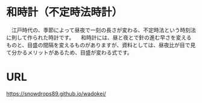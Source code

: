 # 和時計（不定時法時計）
　江戸時代の、季節によって昼夜で一刻の長さが変わる、不定時法という時刻法に則して作られた時計です。
　和時計には、昼と夜とで針の進む早さを変えるものと、目盛の間隔を変えるものがありますが、資料としては、昼夜比が目で見て分かるメリットがあるため、目盛が変わる式です。

# URL
 https://snowdrops89.github.io/wadokei/
